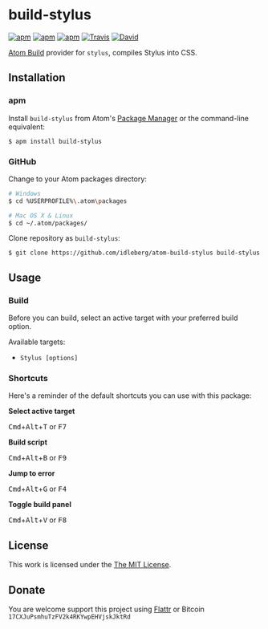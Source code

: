 # build-stylus

[![apm](https://img.shields.io/apm/l/build-stylus.svg?style=flat-square)](https://atom.io/packages/build-stylus)
[![apm](https://img.shields.io/apm/v/build-stylus.svg?style=flat-square)](https://atom.io/packages/build-stylus)
[![apm](https://img.shields.io/apm/dm/build-stylus.svg?style=flat-square)](https://atom.io/packages/build-stylus)
[![Travis](https://img.shields.io/travis/idleberg/atom-build-stylus.svg?style=flat-square)](https://travis-ci.org/idleberg/atom-build-stylus)
[![David](https://img.shields.io/david/dev/idleberg/atom-build-stylus.svg?style=flat-square)](https://david-dm.org/idleberg/atom-build-stylus#info=dependencies)

[Atom Build](https://atombuild.github.io/) provider for `stylus`, compiles Stylus into CSS.

## Installation

### apm

Install `build-stylus` from Atom's [Package Manager](http://flight-manual.atom.io/using-atom/sections/atom-packages/) or the command-line equivalent:

`$ apm install build-stylus`

### GitHub

Change to your Atom packages directory:

```bash
# Windows
$ cd %USERPROFILE%\.atom\packages

# Mac OS X & Linux
$ cd ~/.atom/packages/
```

Clone repository as `build-stylus`:

`$ git clone https://github.com/idleberg/atom-build-stylus build-stylus`

## Usage

### Build

Before you can build, select an active target with your preferred build option.

Available targets:

* `Stylus [options]`

### Shortcuts

Here's a reminder of the default shortcuts you can use with this package:

**Select active target**

<kbd>Cmd</kbd>+<kbd>Alt</kbd>+<kbd>T</kbd> or <kbd>F7</kbd>

**Build script**

<kbd>Cmd</kbd>+<kbd>Alt</kbd>+<kbd>B</kbd> or <kbd>F9</kbd>

**Jump to error**

<kbd>Cmd</kbd>+<kbd>Alt</kbd>+<kbd>G</kbd> or <kbd>F4</kbd>

**Toggle build panel**

<kbd>Cmd</kbd>+<kbd>Alt</kbd>+<kbd>V</kbd> or <kbd>F8</kbd>

## License

This work is licensed under the [The MIT License](LICENSE.md).

## Donate

You are welcome support this project using [Flattr](https://flattr.com/submit/auto?user_id=idleberg&url=https://github.com/idleberg/atom-build-stylus) or Bitcoin `17CXJuPsmhuTzFV2k4RKYwpEHVjskJktRd`